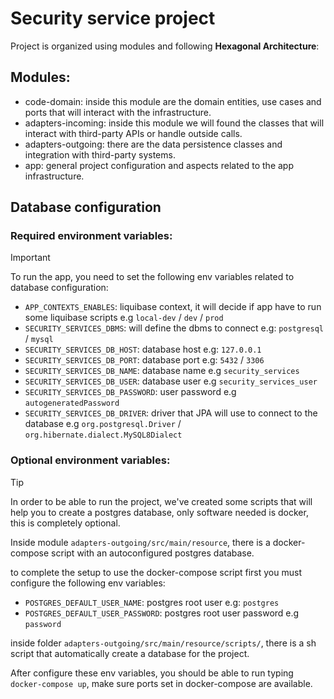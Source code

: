 # Security service project

Project is organized using modules and following **Hexagonal Architecture**:

## Modules:
- code-domain: inside this module are the domain entities, use cases and ports that will interact with the infrastructure.
- adapters-incoming: inside this module we will found the classes that will interact with third-party APIs or handle outside calls.
- adapters-outgoing: there are the data persistence classes and integration with third-party systems.
- app: general project configuration and aspects related to the app infrastructure.

## Database configuration

### Required environment variables:

> [!IMPORTANT]
> To run the app, you need to set the following env variables related to database configuration:

- `APP_CONTEXTS_ENABLES`: liquibase context, it will decide if app have to run some liquibase scripts e.g `local-dev` / `dev` / `prod`
- `SECURITY_SERVICES_DBMS`: will define the dbms to connect e.g: `postgresql` / `mysql`
- `SECURITY_SERVICES_DB_HOST`: database host e.g: `127.0.0.1`
- `SECURITY_SERVICES_DB_PORT`: database port e.g: `5432` / `3306`
- `SECURITY_SERVICES_DB_NAME`: database name e.g `security_services`
- `SECURITY_SERVICES_DB_USER`: database user e.g `security_services_user`
- `SECURITY_SERVICES_DB_PASSWORD`: user password e.g `autogeneratedPassword`
- `SECURITY_SERVICES_DB_DRIVER`: driver that JPA will use to connect to the database e.g `org.postgresql.Driver` / `org.hibernate.dialect.MySQL8Dialect`

### Optional environment variables:

> [!TIP]
> In order to be able to run the project, we've created some scripts that will help you to create a postgres database,
> only software needed is docker, this is completely optional.

Inside module `adapters-outgoing/src/main/resource`, there is a docker-compose script with an autoconfigured postgres database.

to complete the setup to use the docker-compose script first you must configure the following env variables:

- `POSTGRES_DEFAULT_USER_NAME`: postgres root user e.g: `postgres`
- `POSTGRES_DEFAULT_USER_PASSWORD`: postgres root user password e.g `password`

inside folder `adapters-outgoing/src/main/resource/scripts/`, there is a sh script that automatically 
create a database for the project.

After configure these env variables, you should be able to run typing `docker-compose up`, make sure ports set in docker-compose
are available.